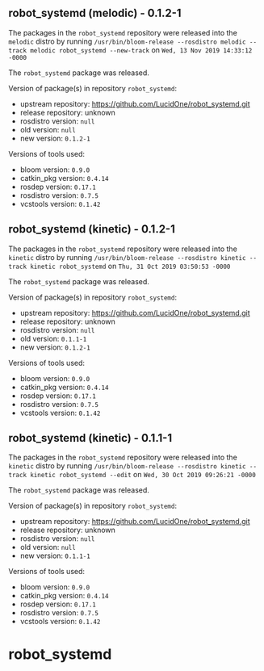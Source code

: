 ## robot_systemd (melodic) - 0.1.2-1

The packages in the `robot_systemd` repository were released into the `melodic` distro by running `/usr/bin/bloom-release --rosdistro melodic --track melodic robot_systemd --new-track` on `Wed, 13 Nov 2019 14:33:12 -0000`

The `robot_systemd` package was released.

Version of package(s) in repository `robot_systemd`:

- upstream repository: https://github.com/LucidOne/robot_systemd.git
- release repository: unknown
- rosdistro version: `null`
- old version: `null`
- new version: `0.1.2-1`

Versions of tools used:

- bloom version: `0.9.0`
- catkin_pkg version: `0.4.14`
- rosdep version: `0.17.1`
- rosdistro version: `0.7.5`
- vcstools version: `0.1.42`


## robot_systemd (kinetic) - 0.1.2-1

The packages in the `robot_systemd` repository were released into the `kinetic` distro by running `/usr/bin/bloom-release --rosdistro kinetic --track kinetic robot_systemd` on `Thu, 31 Oct 2019 03:50:53 -0000`

The `robot_systemd` package was released.

Version of package(s) in repository `robot_systemd`:

- upstream repository: https://github.com/LucidOne/robot_systemd.git
- release repository: unknown
- rosdistro version: `null`
- old version: `0.1.1-1`
- new version: `0.1.2-1`

Versions of tools used:

- bloom version: `0.9.0`
- catkin_pkg version: `0.4.14`
- rosdep version: `0.17.1`
- rosdistro version: `0.7.5`
- vcstools version: `0.1.42`


## robot_systemd (kinetic) - 0.1.1-1

The packages in the `robot_systemd` repository were released into the `kinetic` distro by running `/usr/bin/bloom-release --rosdistro kinetic --track kinetic robot_systemd --edit` on `Wed, 30 Oct 2019 09:26:21 -0000`

The `robot_systemd` package was released.

Version of package(s) in repository `robot_systemd`:

- upstream repository: https://github.com/LucidOne/robot_systemd.git
- release repository: unknown
- rosdistro version: `null`
- old version: `null`
- new version: `0.1.1-1`

Versions of tools used:

- bloom version: `0.9.0`
- catkin_pkg version: `0.4.14`
- rosdep version: `0.17.1`
- rosdistro version: `0.7.5`
- vcstools version: `0.1.42`


# robot_systemd